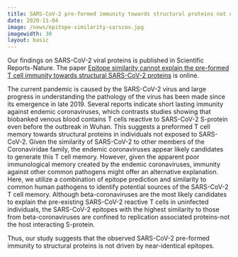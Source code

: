 ```yaml
---
title: SARS-CoV-2 pre-formed immunity towards structural proteins not driven by similar epitopes
date: 2020-11-04
image: /news/epitope-similarity-sarscov.jpg
imagewidth: 30
layout: basic
---
```

Our findings on SARS-CoV-2 viral proteins is published in Scientific Reports-Nature. The paper [Epitope similarity cannot explain the pre-formed T cell immunity towards structural SARS-CoV-2 proteins](10.1038/s41598-020-75972-z) is online.

The current pandemic is caused by the SARS-CoV-2 virus and large progress in understanding the pathology of the virus has been made since its emergence in late 2019. Several reports indicate short lasting immunity against endemic coronaviruses, which contrasts studies showing that biobanked venous blood contains T cells reactive to SARS-CoV-2 S-protein even before the outbreak in Wuhan. This suggests a preformed T cell memory towards structural proteins in individuals not exposed to SARS-CoV-2. Given the similarity of SARS-CoV-2 to other members of the Coronaviridae family, the endemic coronaviruses appear likely candidates to generate this T cell memory. However, given the apparent poor immunological memory created by the endemic coronaviruses, immunity against other common pathogens might offer an alternative explanation. Here, we utilize a combination of epitope prediction and similarity to common human pathogens to identify potential sources of the SARS-CoV-2 T cell memory. Although beta-coronaviruses are the most likely candidates to explain the pre-existing SARS-CoV-2 reactive T cells in uninfected individuals, the SARS-CoV-2 epitopes with the highest similarity to those from beta-coronaviruses are confined to replication associated proteins-not the host interacting S-protein. 

Thus, our study suggests that the observed SARS-CoV-2 pre-formed immunity to structural proteins is not driven by near-identical epitopes.

